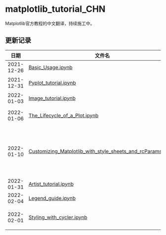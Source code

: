 # matplotlib_tutorial_CHN
Matplotlib官方教程的中文翻译，持续施工中。
## 更新记录
|日期|文件名|中文标题|原文地址|
|----|------|----|-------|
|2021-12-26|[Basic_Usage.ipynb](https://github.com/YunpengDon/matplotlib_tutorial_CHN/blob/main/Basic_Usage.ipynb)|使用基础|[Basic Usage](https://matplotlib.org/stable/tutorials/introductory/usage.html)|
|2021-12-31|[Pyplot_tutorial.ipynb](https://github.com/YunpengDon/matplotlib_tutorial_CHN/blob/main/Pyplot_tutorial.ipynb)|Pyplot教程|[Pyplot Tutorial](https://matplotlib.org/stable/tutorials/introductory/pyplot.html)|
|2022-01-03|[Image_tutorial.ipynb](https://github.com/YunpengDon/matplotlib_tutorial_CHN/blob/main/Image_tutorial.ipynb)|图像教程|[Image Tutorial](https://matplotlib.org/stable/tutorials/introductory/images.html)|
|2022-01-06|[The_Lifecycle_of_a_Plot.ipynb](https://github.com/YunpengDon/matplotlib_tutorial_CHN/blob/main/The_Lifecycle_of_a_Plot.ipynb)|绘图的生命周期|[The Lifecycle of a Plot](https://matplotlib.org/stable/tutorials/introductory/lifecycle.html)|
|2022-01-10|[Customizing_Matplotlib_with_style_sheets_and_rcParams.ipynb](https://github.com/YunpengDon/matplotlib_tutorial_CHN/blob/main/Customizing_Matplotlib_with_style_sheets_and_rcParams.ipynb)|使用样式表和rcParams对Matplotlib进行自定义|[Customizing Matplotlib with style sheets and rcParams](https://matplotlib.org/stable/tutorials/introductory/customizing.html)|
|2022-01-31|[Artist_tutorial.ipynb](https://github.com/YunpengDon/matplotlib_tutorial_CHN/blob/main/Artist_tutorial.ipynb)|Artist教程|[Artist tutorial](https://matplotlib.org/stable/tutorials/intermediate/artists.html)|
|2022-02-04|[Legend_guide.ipynb](https://github.com/YunpengDon/matplotlib_tutorial_CHN/blob/main/Legend_guide.ipynb)|图例指导|[Legend guide](https://matplotlib.org/stable/tutorials/intermediate/legend_guide.html)|
|2022-02-01|[Styling_with_cycler.ipynb](https://github.com/YunpengDon/matplotlib_tutorial_CHN/blob/main/Styling_with_cycler.ipynb)|使用cycler进行样式化|[Styling with cycler](https://matplotlib.org/stable/tutorials/intermediate/color_cycle.html)|
